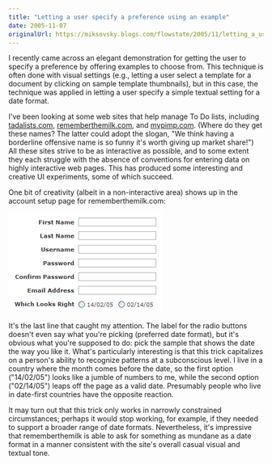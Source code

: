 ```yaml
---
title: "Letting a user specify a preference using an example"
date: 2005-11-07
originalUrl: https://miksovsky.blogs.com/flowstate/2005/11/letting_a_user_.html
---
```


<p>
  I recently came across an elegant demonstration for getting the user to
  specify a preference by offering examples to choose from. This technique is
  often done with visual settings (e.g., letting a user select a template for a
  document by clicking on sample template thumbnails), but in this case, the
  technique was applied in letting a user specify a simple textual setting for a
  date format.
</p>
<p>
  I've been looking at some web sites that help manage To Do lists, including
  <a href="http://tadalists.com">tadalists.com</a>,
  <a href="http://rememberthemilk.com">rememberthemilk.com</a>, and
  <a href="http://mypimp.com">mypimp.com</a>. (Where do they get these names?
  The latter could adopt the slogan, &quot;We think having a borderline
  offensive name is so funny it's worth giving up market share!&quot;) All these
  sites strive to be as interactive as possible, and to some extent they each
  struggle with the absence of conventions for entering data on highly
  interactive web pages. This has produced some interesting and creative UI
  experiments, some of which succeed.
</p>
<p>
  One bit of creativity (albeit in a non-interactive area) shows up in the
  account setup page for rememberthemilk.com:
</p>
<p>
  <img src="/images/flowstate/remember_the_milk.Png" alt="Remember_the_milk" />
</p>
<p>
  It's the last line that caught my attention. The label for the radio buttons
  doesn't even say what you're picking (preferred date format), but it's obvious
  what you're supposed to do: pick the sample that shows the date the way you
  like it. What's particularly interesting is that this trick capitalizes on a
  person's ability to recognize patterns at a subconscious level. I live in a
  country where the month comes before the date, so the first option
  (&quot;14/02/05&quot;) looks like a jumble of numbers to me, while the second
  option (&quot;02/14/05&quot;) leaps off the page as a valid date. Presumably
  people who live in date-first countries have the opposite reaction.
</p>
<p>
  It may turn out that this trick only works in narrowly constrained
  circumstances; perhaps it would stop working, for example, if they needed to
  support a broader range of date formats. Nevertheless, it's impressive that
  rememberthemilk is able to ask for something as mundane as a date format in a
  manner consistent with the site's overall casual visual and textual tone.
</p>
